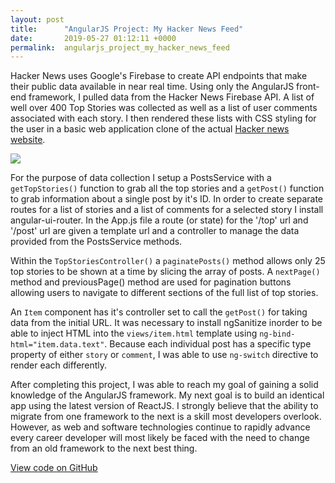 ```yaml
---
layout: post
title:      "AngularJS Project: My Hacker News Feed"
date:       2019-05-27 01:12:11 +0000
permalink:  angularjs_project_my_hacker_news_feed
---
```


Hacker News uses Google's Firebase to create API endpoints that make their public data available in near real time. Using only the AngularJS front-end framework, I pulled data from the Hacker News Firebase API. A list of well over 400 Top Stories was collected as well as a list of user comments associated with each story. I then rendered these lists with CSS styling for the user in a basic web application clone of the actual [Hacker news website](https://news.ycombinator.com/).

![](https://techcrunch.com/wp-content/uploads/2013/05/hacker-news1.jpg?w=600)

For the purpose of data collection I setup a PostsService with a `getTopStories()` function to grab all the top stories and a `getPost()` function to grab information about a single post by it's ID. In order to create separate routes for a list of stories and a list of comments for a selected story I install angular-ui-router. In the App.js file a route (or state) for the '/top' url and '/post' url are given a template url and a controller to manage the data provided from the PostsService methods.

Within the `TopStoriesController()` a `paginatePosts()` method allows only 25 top stories to be shown at a time by slicing the array of posts. A `nextPage()` method and previousPage() method are used for pagination buttons allowing users to navigate to different sections of the full list of top stories. 

An `Item` component has it's controller set to call the `getPost()` for taking data from the initial URL. It was necessary to install ngSanitize inorder to be able to inject HTML into the `views/item.html` template using `ng-bind-html="item.data.text"`. Because each individual post has a specific type property of either `story` or `comment`, I was able to use `ng-switch` directive to render each differently.

After completing this project, I was able to reach my goal of gaining a solid knowledge of the AngularJS framework. My next goal is to build an identical app using the latest version of ReactJS. I strongly believe that the ability to migrate from one framework to the next is a skill most developers overlook. However, as web and software technologies continue to rapidly advance every career developer will most likely be faced with the need to change from an old framework to the next best thing.

[View code on GitHub](https://github.com/Xplor8r/My_Hacker_News_feed)



